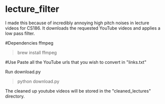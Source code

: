 # lecture_filter
I made this because of incredibly annoying high pitch noises in lecture videos for CS186. It downloads the requested YouTube videos and applies a low pass filter.

#Dependencies
ffmpeg
>brew install ffmpeg

#Use
Paste all the YouTube urls that you wish to convert in "links.txt"

Run download.py
>python download.py

The cleaned up youtube videos will be stored in the "cleaned_lectures" directory.
